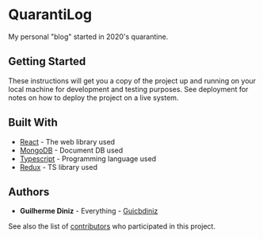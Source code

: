 # QuarantiLog

My personal "blog" started in 2020's quarantine.

## Getting Started

These instructions will get you a copy of the project up and running on your local machine for development and testing purposes. See deployment for notes on how to deploy the project on a live system.

## Built With

- [React](https://pt-br.reactjs.org/) - The web library used
- [MongoDB](https://www.mongodb.com/) - Document DB used
- [Typescript](https://www.typescriptlang.org/) - Programming language used
- [Redux](https://redux.js.org/introduction/getting-started) - TS library used

## Authors

- **Guilherme Diniz** - Everything - [Guicbdiniz](https://github.com/Guicbdiniz)

See also the list of [contributors](https://github.com/your/project/contributors) who participated in this project.

